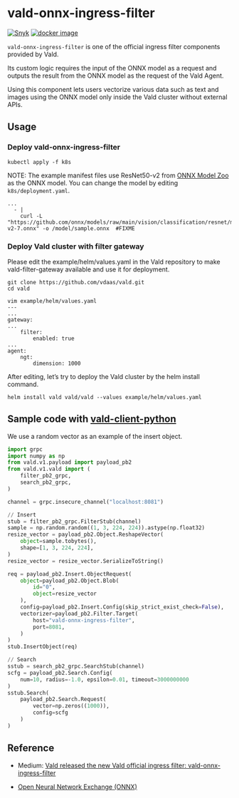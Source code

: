 # vald-onnx-ingress-filter

[![Snyk](https://img.shields.io/snyk/vulnerabilities/github/vdaas/vald-onnx-ingress-filter)]()
[![docker image](https://img.shields.io/docker/pulls/vdaas/vald-onnx-ingress-filter?label=vdaas%2Fvald-onnx-ingress-filter&logo=docker&style=flat-square)]()

`vald-onnx-ingress-filter` is one of the official ingress filter components provided by Vald.

Its custom logic requires the input of the ONNX model as a request and outputs the result from the ONNX model as the request of the Vald Agent.

Using this component lets users vectorize various data such as text and images using the ONNX model only inside the Vald cluster without external APIs.

## Usage

### Deploy vald-onnx-ingress-filter

```
kubectl apply -f k8s
```

NOTE: The example manifest files use ResNet50-v2 from [ONNX Model Zoo](https://github.com/onnx/models#onnx-model-zoo) as the ONNX model.
You can change the model by editing `k8s/deployment.yaml`.

```
...
  - |
    curl -L "https://github.com/onnx/models/raw/main/vision/classification/resnet/model/resnet50-v2-7.onnx" -o /model/sample.onnx  #FIXME
```

### Deploy Vald cluster with filter gateway

Please edit the example/helm/values.yaml in the Vald repository to make vald-filter-gateway available and use it for deployment.

```
git clone https://github.com/vdaas/vald.git
cd vald

vim example/helm/values.yaml
---
...
gateway:
...
    filter:
        enabled: true
...
agent:
    ngt:
        dimension: 1000
```

After editing, let’s try to deploy the Vald cluster by the helm install command.

```
helm install vald vald/vald --values example/helm/values.yaml
```

## Sample code with [vald-client-python](https://github.com/vdaas/vald-client-python)

We use a random vector as an example of the insert object.

```python
import grpc
import numpy as np
from vald.v1.payload import payload_pb2
from vald.v1.vald import (
    filter_pb2_grpc,
    search_pb2_grpc,
)

channel = grpc.insecure_channel("localhost:8081")

// Insert
stub = filter_pb2_grpc.FilterStub(channel)
sample = np.random.random((1, 3, 224, 224)).astype(np.float32)
resize_vector = payload_pb2.Object.ReshapeVector(
    object=sample.tobytes(),
    shape=[1, 3, 224, 224],
)
resize_vector = resize_vector.SerializeToString()

req = payload_pb2.Insert.ObjectRequest(
    object=payload_pb2.Object.Blob(
        id="0",
        object=resize_vector
    ),
    config=payload_pb2.Insert.Config(skip_strict_exist_check=False),
    vectorizer=payload_pb2.Filter.Target(
        host="vald-onnx-ingress-filter",
        port=8081,
    )
)
stub.InsertObject(req)

// Search
sstub = search_pb2_grpc.SearchStub(channel)
scfg = payload_pb2.Search.Config(
    num=10, radius=-1.0, epsilon=0.01, timeout=3000000000
)
sstub.Search(
    payload_pb2.Search.Request(
        vector=np.zeros((1000)),
        config=scfg
    )
)
```

## Reference

- Medium: [Vald released the new Vald official ingress filter: vald-onnx-ingress-filter
](https://vdaas-vald.medium.com/383bdd22e5bb)

- [Open Neural Network Exchange (ONNX)](https://onnx.ai/)
